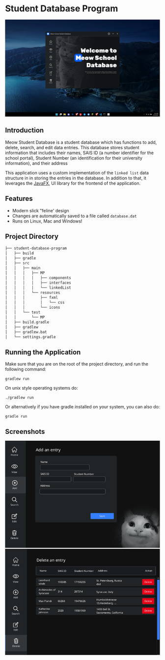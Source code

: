 # Student Database Program
![app](assets/home_page.png)

## Introduction

Meow Student Database is a student database which has functions to
add, delete, search, and edit data entries. This database stores
student information that includes their names, SAIS ID (a number
identifier for the school portal), Student Number (an identification
for their university information), and their address

This application uses a custom implementation of the `linked list` data structure in 
in storing the entries in the database. In addition to that, it leverages the 
[JavaFX](https://openjfx.io/), UI library for the frontend of the application.

## Features
- Modern slick "feline' design
- Changes are automatically saved to a file called `database.dat`
- Runs on Linux, Mac and Windows!

## Project Directory

```
├── student-database-program
│   ├── build
│   ├── gradle
│   ├── src
│   │   ├── main
│   │   │   ├── MP
│   │   │   │   ├── components
│   │   │   │   ├── interfaces
│   │   │   │   └── linkedList
│   │   │   └── resources
│   │   │       ├── fxml
│   │   │       │   └── css
│   │   │       └── icons
│   │   └── test
│   │       └── MP
│   ├── build.gradle
│   ├── gradlew
│   ├── gradlew.bat
│   └── settings.gradle
```

## Running the Application

Make sure that you are on the root of the project directory, and run 
the following command:
```
gradlew run
```

On unix style operating systems do:
```
./gradlew run
```

Or alternatively if you have gradle installed on your system, you can also do:
```
gradle run
```

## Screenshots
![add](assets/add_page.png)
![delete](assets/delete_page.png)

